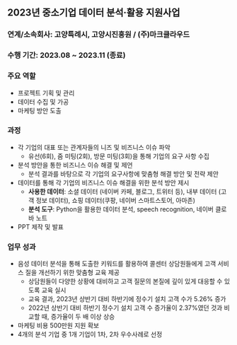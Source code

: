 ## 2023년 중소기업 데이터 분석·활용 지원사업

### 연계/소속회사: 고양특례시, 고양시진흥원 / (주)마크클라우드

### 수행 기간: 2023.08 ~ 2023.11 (종료)

### 주요 역할

- 프로젝트 기획 및 관리
- 데이터 수집 및 가공
- 마케팅 방안 도출

### 과정

- 각 기업의 대표 또는 관계자들의 니즈 및 비즈니스 이슈 파악
    - 유선(6회), 줌 미팅(2회), 방문 미팅(3회)을 통해 기업의 요구 사항 수집
- 분석 방안을 통한 비즈니스 이슈 해결 및 제언
    - 분석 결과를 바탕으로 각 기업의 요구사항에 맞춤형 해결 방안 및 전략 제안
- 데이터를 통해 각 기업의 비즈니스 이슈 해결을 위한 분석 방안 제시
    - **사용한 데이터**: 소셜 데이터 (네이버 카페, 블로그, 트위터 등),  내부 데이터 (고객 정보 데이터), 쇼핑 데이터(쿠팡, 네이버 스마트스토어, 아마존)
    - **분석 도구**: Python을 활용한 데이터 분석,  speech recognition, 네이버 클로바 노트
- PPT 제작 및 발표

### 업무 성과

- 음성 데이터 분석을 통해 도출한 키워드를 활용하여 콜센터 상담원들에게 고객 서비스 질을 개선하기 위한 맞춤형 교육 제공
    - 상담원들이 다양한 상황에 대비하고 고객 질문의 본질에 깊이 있게 대응할 수 있도록 교육 실시
    - 교육 결과, 2023년 상반기 대비 하반기에 정수기 설치 고객 수가 5.26% 증가
    - 2022년 상반기 대비 하반기 정수기 설치 고객 수 증가율이 2.37%였던 것과 비교할 때, 증가율이 두 배 이상 상승
- 마케팅 비용 500만원 지원 확보
- 4개의 분석 기업 중 1개 기업이 1차, 2차 우수사례로 선정